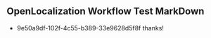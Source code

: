 ## OpenLocalization Workflow Test MarkDown
* 9e50a9df-102f-4c55-b389-33e9628d5f8f thanks!

<!--HONumber=Sep16_HO1-->


